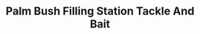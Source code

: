 ---
title: "Palm Bush Filling Station Tackle And Bait"
address: "Palm Bush Filling Station Tackle And Bait, Kesh, Fermanagh"
tel: "+44 (0)28 6863 1696"
county: "Fermanagh"
category: "Tackle Shops"
type: "Content"
lat: "54.346771240234375"
lng: "-7.645120143890381"
---